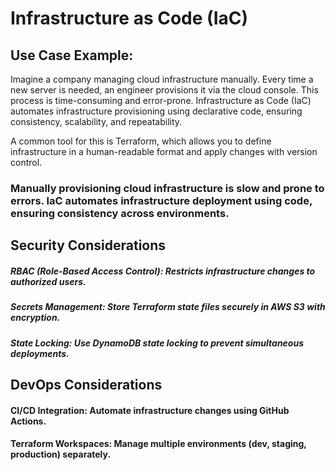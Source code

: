 # Infrastructure as Code (IaC)

## Use Case Example:
Imagine a company managing cloud infrastructure manually. Every time a new server is needed, an engineer provisions it via the cloud console. This process is time-consuming and error-prone. Infrastructure as Code (IaC) automates infrastructure provisioning using declarative code, ensuring consistency, scalability, and repeatability.

A common tool for this is Terraform, which allows you to define infrastructure in a human-readable format and apply changes with version control.

### Manually provisioning cloud infrastructure is slow and prone to errors. IaC automates infrastructure deployment using code, ensuring consistency across environments.

## Security Considerations

##### RBAC (Role-Based Access Control): Restricts infrastructure changes to authorized users.
##### Secrets Management: Store Terraform state files securely in AWS S3 with encryption.
##### State Locking: Use DynamoDB state locking to prevent simultaneous deployments.

## DevOps Considerations

#### CI/CD Integration: Automate infrastructure changes using GitHub Actions.
#### Terraform Workspaces: Manage multiple environments (dev, staging, production) separately.
